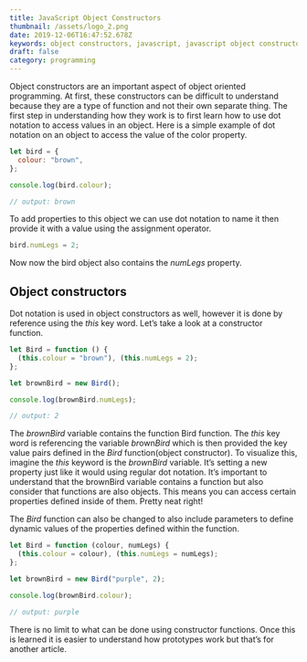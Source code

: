 ```yaml
---
title: JavaScript Object Constructors
thumbnail: /assets/logo_2.png
date: 2019-12-06T16:47:52.678Z
keywords: object constructors, javascript, javascript object constructors
draft: false
category: programming
---
```


Object constructors are an important aspect of object oriented programming. At
first, these constructors can be difficult to understand because they are a
type of function and not their own separate thing. The first step in
understanding how they work is to first learn how to use dot notation to
access values in an object. Here is a simple example of dot notation on an
object to access the value of the color property.

```javascript
let bird = {
  colour: "brown",
};

console.log(bird.colour);

// output: brown
```

To add properties to this object we can use dot notation to name it then provide it with a value using the assignment operator.

```javascript
bird.numLegs = 2;
```

Now now the bird object also contains the *numLegs* property.

## Object constructors

Dot notation is used in object constructors as well, however it is done by reference using the *this* key word. Let’s take a look at a constructor function.

```javascript
let Bird = function () {
  (this.colour = "brown"), (this.numLegs = 2);
};

let brownBird = new Bird();

console.log(brownBird.numLegs);

// output: 2
```

The *brownBird* variable contains the function Bird function. The *this* key word is referencing the variable *br*own*Bird* which is then provided the key value pairs defined in the *Bird* function(object constructor). To visualize this, imagine the *this* keyword is the *brownBird* variable. It’s setting a new property just like it would using regular dot notation. It’s important to understand that the brownBird variable contains a function but also consider that functions are also objects. This means you can access certain properties defined inside of them. Pretty neat right!

The *Bird* function can also be changed to also include parameters to define dynamic values of the properties defined within the function.

```javascript
let Bird = function (colour, numLegs) {
  (this.colour = colour), (this.numLegs = numLegs);
};

let brownBird = new Bird("purple", 2);

console.log(brownBird.colour);

// output: purple
```

There is no limit to what can be done using constructor functions. Once this is learned it is easier to understand how prototypes work but that’s for another article.
